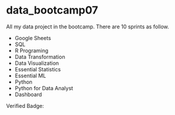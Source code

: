 # data_bootcamp07
All my data project in the bootcamp. There are 10 sprints as follow.

- Google Sheets
- SQL
- R Programing
- Data Transformation
- Data Visualization
- Essential Statistics
- Essential ML
- Python
- Python for Data Analyst
- Dashboard

Verified Badge:
